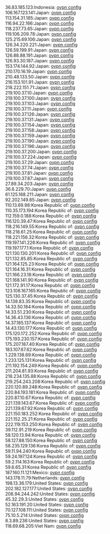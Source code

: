 36.83.185.123:Indonesia: [ovpn config](vpn/36_83_185_123.ovpn)  
106.167.123.141:Japan: [ovpn config](vpn/106_167_123_141.ovpn)  
113.154.31.185:Japan: [ovpn config](vpn/113_154_31_185.ovpn)  
116.94.22.166:Japan: [ovpn config](vpn/116_94_22_166.ovpn)  
118.237.73.65:Japan: [ovpn config](vpn/118_237_73_65.ovpn)  
119.106.209.78:Japan: [ovpn config](vpn/119_106_209_78.ovpn)  
125.215.69.106:Japan: [ovpn config](vpn/125_215_69_106.ovpn)  
126.34.220.221:Japan: [ovpn config](vpn/126_34_220_221.ovpn)  
126.59.199.91:Japan: [ovpn config](vpn/126_59_199_91.ovpn)  
126.88.88.191:Japan: [ovpn config](vpn/126_88_88_191.ovpn)  
126.93.30.187:Japan: [ovpn config](vpn/126_93_30_187.ovpn)  
153.174.144.92:Japan: [ovpn config](vpn/153_174_144_92.ovpn)  
210.170.16.19:Japan: [ovpn config](vpn/210_170_16_19.ovpn)  
210.48.133.50:Japan: [ovpn config](vpn/210_48_133_50.ovpn)  
216.153.101.91:Japan: [ovpn config](vpn/216_153_101_91.ovpn)  
218.222.151.71:Japan: [ovpn config](vpn/218_222_151_71.ovpn)  
219.100.37.10:Japan: [ovpn config](vpn/219_100_37_10.ovpn)  
219.100.37.100:Japan: [ovpn config](vpn/219_100_37_100.ovpn)  
219.100.37.103:Japan: [ovpn config](vpn/219_100_37_103.ovpn)  
219.100.37.11:Japan: [ovpn config](vpn/219_100_37_11.ovpn)  
219.100.37.126:Japan: [ovpn config](vpn/219_100_37_126.ovpn)  
219.100.37.131:Japan: [ovpn config](vpn/219_100_37_131.ovpn)  
219.100.37.154:Japan: [ovpn config](vpn/219_100_37_154.ovpn)  
219.100.37.158:Japan: [ovpn config](vpn/219_100_37_158.ovpn)  
219.100.37.159:Japan: [ovpn config](vpn/219_100_37_159.ovpn)  
219.100.37.190:Japan: [ovpn config](vpn/219_100_37_190.ovpn)  
219.100.37.196:Japan: [ovpn config](vpn/219_100_37_196.ovpn)  
219.100.37.200:Japan: [ovpn config](vpn/219_100_37_200.ovpn)  
219.100.37.224:Japan: [ovpn config](vpn/219_100_37_224.ovpn)  
219.100.37.29:Japan: [ovpn config](vpn/219_100_37_29.ovpn)  
219.100.37.74:Japan: [ovpn config](vpn/219_100_37_74.ovpn)  
219.100.37.81:Japan: [ovpn config](vpn/219_100_37_81.ovpn)  
219.100.37.87:Japan: [ovpn config](vpn/219_100_37_87.ovpn)  
27.89.34.203:Japan: [ovpn config](vpn/27_89_34_203.ovpn)  
36.8.229.70:Japan: [ovpn config](vpn/36_8_229_70.ovpn)  
61.125.168.211:Japan: [ovpn config](vpn/61_125_168_211.ovpn)  
92.202.149.85:Japan: [ovpn config](vpn/92_202_149_85.ovpn)  
110.13.69.98:Korea Republic of: [ovpn config](vpn/110_13_69_98.ovpn)  
110.35.173.194:Korea Republic of: [ovpn config](vpn/110_35_173_194.ovpn)  
112.159.0.188:Korea Republic of: [ovpn config](vpn/112_159_0_188.ovpn)  
116.120.39.47:Korea Republic of: [ovpn config](vpn/116_120_39_47.ovpn)  
118.216.149.55:Korea Republic of: [ovpn config](vpn/118_216_149_55.ovpn)  
118.218.61.25:Korea Republic of: [ovpn config](vpn/118_218_61_25.ovpn)  
118.221.156.32:Korea Republic of: [ovpn config](vpn/118_221_156_32.ovpn)  
119.197.141.226:Korea Republic of: [ovpn config](vpn/119_197_141_226.ovpn)  
119.197.177.1:Korea Republic of: [ovpn config](vpn/119_197_177_1.ovpn)  
121.130.130.201:Korea Republic of: [ovpn config](vpn/121_130_130_201.ovpn)  
121.132.85.85:Korea Republic of: [ovpn config](vpn/121_132_85_85.ovpn)  
121.164.125.23:Korea Republic of: [ovpn config](vpn/121_164_125_23.ovpn)  
121.164.16.31:Korea Republic of: [ovpn config](vpn/121_164_16_31.ovpn)  
121.166.23.18:Korea Republic of: [ovpn config](vpn/121_166_23_18.ovpn)  
121.168.141.90:Korea Republic of: [ovpn config](vpn/121_168_141_90.ovpn)  
121.172.91.17:Korea Republic of: [ovpn config](vpn/121_172_91_17.ovpn)  
123.108.167.165:Korea Republic of: [ovpn config](vpn/123_108_167_165.ovpn)  
125.130.37.45:Korea Republic of: [ovpn config](vpn/125_130_37_45.ovpn)  
14.138.83.35:Korea Republic of: [ovpn config](vpn/14_138_83_35.ovpn)  
14.33.50.184:Korea Republic of: [ovpn config](vpn/14_33_50_184.ovpn)  
14.33.51.230:Korea Republic of: [ovpn config](vpn/14_33_51_230.ovpn)  
14.36.43.136:Korea Republic of: [ovpn config](vpn/14_36_43_136.ovpn)  
14.37.185.137:Korea Republic of: [ovpn config](vpn/14_37_185_137.ovpn)  
14.43.130.177:Korea Republic of: [ovpn config](vpn/14_43_130_177.ovpn)  
175.120.172.252:Korea Republic of: [ovpn config](vpn/175_120_172_252.ovpn)  
175.193.230.157:Korea Republic of: [ovpn config](vpn/175_193_230_157.ovpn)  
175.207.187.40:Korea Republic of: [ovpn config](vpn/175_207_187_40.ovpn)  
183.107.67.62:Korea Republic of: [ovpn config](vpn/183_107_67_62.ovpn)  
1.229.138.69:Korea Republic of: [ovpn config](vpn/1_229_138_69.ovpn)  
1.233.125.131:Korea Republic of: [ovpn config](vpn/1_233_125_131.ovpn)  
211.192.154.249:Korea Republic of: [ovpn config](vpn/211_192_154_249.ovpn)  
211.204.81.93:Korea Republic of: [ovpn config](vpn/211_204_81_93.ovpn)  
218.234.135.88:Korea Republic of: [ovpn config](vpn/218_234_135_88.ovpn)  
219.254.243.208:Korea Republic of: [ovpn config](vpn/219_254_243_208.ovpn)  
220.120.89.248:Korea Republic of: [ovpn config](vpn/220_120_89_248.ovpn)  
220.84.193.181:Korea Republic of: [ovpn config](vpn/220_84_193_181.ovpn)  
220.87.10.67:Korea Republic of: [ovpn config](vpn/220_87_10_67.ovpn)  
221.139.143.67:Korea Republic of: [ovpn config](vpn/221_139_143_67.ovpn)  
221.139.67.92:Korea Republic of: [ovpn config](vpn/221_139_67_92.ovpn)  
221.150.183.252:Korea Republic of: [ovpn config](vpn/221_150_183_252.ovpn)  
221.152.25.21:Korea Republic of: [ovpn config](vpn/221_152_25_21.ovpn)  
222.119.153.250:Korea Republic of: [ovpn config](vpn/222_119_153_250.ovpn)  
39.112.91.219:Korea Republic of: [ovpn config](vpn/39_112_91_219.ovpn)  
58.120.13.94:Korea Republic of: [ovpn config](vpn/58_120_13_94.ovpn)  
58.127.88.150:Korea Republic of: [ovpn config](vpn/58_127_88_150.ovpn)  
58.235.129.136:Korea Republic of: [ovpn config](vpn/58_235_129_136.ovpn)  
59.11.94.240:Korea Republic of: [ovpn config](vpn/59_11_94_240.ovpn)  
59.24.197.124:Korea Republic of: [ovpn config](vpn/59_24_197_124.ovpn)  
59.2.114.163:Korea Republic of: [ovpn config](vpn/59_2_114_163.ovpn)  
59.6.65.31:Korea Republic of: [ovpn config](vpn/59_6_65_31.ovpn)  
187.160.11.121:Mexico: [ovpn config](vpn/187_160_11_121.ovpn)  
143.178.11.79:Netherlands: [ovpn config](vpn/143_178_11_79.ovpn)  
198.13.36.179:United States: [ovpn config](vpn/198_13_36_179.ovpn)  
202.182.127.177:United States: [ovpn config](vpn/202_182_127_177.ovpn)  
208.94.244.242:United States: [ovpn config](vpn/208_94_244_242.ovpn)  
45.32.29.3:United States: [ovpn config](vpn/45_32_29_3.ovpn)  
52.163.191.20:United States: [ovpn config](vpn/52_163_191_20.ovpn)  
70.127.108.111:United States: [ovpn config](vpn/70_127_108_111.ovpn)  
75.10.5.214:United States: [ovpn config](vpn/75_10_5_214.ovpn)  
8.3.89.236:United States: [ovpn config](vpn/8_3_89_236.ovpn)  
118.69.68.205:Viet Nam: [ovpn config](vpn/118_69_68_205.ovpn)  
